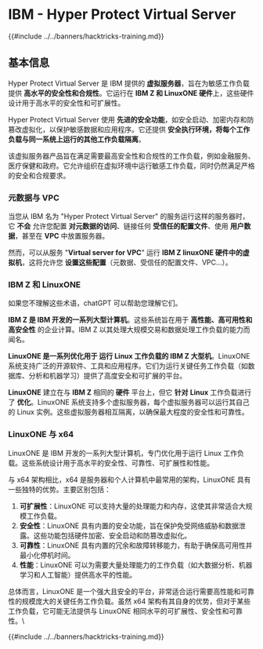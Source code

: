 # IBM - Hyper Protect Virtual Server

{{#include ../../banners/hacktricks-training.md}}

## 基本信息

Hyper Protect Virtual Server 是 IBM 提供的 **虚拟服务器**，旨在为敏感工作负载提供 **高水平的安全性和合规性**。它运行在 **IBM Z 和 LinuxONE 硬件**上，这些硬件设计用于高水平的安全性和可扩展性。

Hyper Protect Virtual Server 使用 **先进的安全功能**，如安全启动、加密内存和防篡改虚拟化，以保护敏感数据和应用程序。它还提供 **安全执行环境，将每个工作负载与同一系统上运行的其他工作负载隔离**。

该虚拟服务器产品旨在满足需要最高安全性和合规性的工作负载，例如金融服务、医疗保健和政府。它允许组织在虚拟环境中运行敏感工作负载，同时仍然满足严格的安全和合规要求。

### 元数据与 VPC

当您从 IBM 名为 "Hyper Protect Virtual Server" 的服务运行这样的服务器时，它 **不会** 允许您配置 **对元数据的访问**、链接任何 **受信任的配置文件**、使用 **用户数据**，甚至在 **VPC** 中放置服务器。

然而，可以从服务 "**Virtual server for VPC**" 运行 **IBM Z linuxONE 硬件中的虚拟机**，这将允许您 **设置这些配置**（元数据、受信任的配置文件、VPC...）。

### IBM Z 和 LinuxONE

如果您不理解这些术语，chatGPT 可以帮助您理解它们。

**IBM Z 是 IBM 开发的一系列大型计算机**。这些系统旨在用于 **高性能、高可用性和高安全性** 的企业计算。IBM Z 以其处理大规模交易和数据处理工作负载的能力而闻名。

**LinuxONE 是一系列优化用于 **运行 Linux** 工作负载的 IBM Z 大型机**。LinuxONE 系统支持广泛的开源软件、工具和应用程序。它们为运行关键任务工作负载（如数据库、分析和机器学习）提供了高度安全和可扩展的平台。

**LinuxONE** 建立在与 **IBM Z** 相同的 **硬件** 平台上，但它 **针对** **Linux** 工作负载进行了 **优化**。LinuxONE 系统支持多个虚拟服务器，每个虚拟服务器可以运行其自己的 Linux 实例。这些虚拟服务器相互隔离，以确保最大程度的安全性和可靠性。

### LinuxONE 与 x64

LinuxONE 是 IBM 开发的一系列大型计算机，专门优化用于运行 Linux 工作负载。这些系统设计用于高水平的安全性、可靠性、可扩展性和性能。

与 x64 架构相比，x64 是服务器和个人计算机中最常用的架构，LinuxONE 具有一些独特的优势。主要区别包括：

1. **可扩展性**：LinuxONE 可以支持大量的处理能力和内存，这使其非常适合大规模工作负载。
2. **安全性**：LinuxONE 具有内置的安全功能，旨在保护免受网络威胁和数据泄露。这些功能包括硬件加密、安全启动和防篡改虚拟化。
3. **可靠性**：LinuxONE 具有内置的冗余和故障转移能力，有助于确保高可用性并最小化停机时间。
4. **性能**：LinuxONE 可以为需要大量处理能力的工作负载（如大数据分析、机器学习和人工智能）提供高水平的性能。

总体而言，LinuxONE 是一个强大且安全的平台，非常适合运行需要高性能和可靠性的规模庞大的关键任务工作负载。虽然 x64 架构有其自身的优势，但对于某些工作负载，它可能无法提供与 LinuxONE 相同水平的可扩展性、安全性和可靠性。\\

{{#include ../../banners/hacktricks-training.md}}
